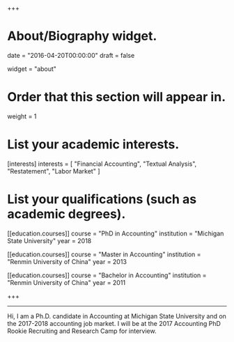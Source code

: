 +++
# About/Biography widget.

date = "2016-04-20T00:00:00"
draft = false

widget = "about"

# Order that this section will appear in.
weight = 1

# List your academic interests.
[interests]
  interests = [
    "Financial Accounting",
    "Textual Analysis",
    "Restatement",
    "Labor Market"
  ]

# List your qualifications (such as academic degrees).
[[education.courses]]
  course = "PhD in Accounting"
  institution = "Michigan State University"
  year = 2018

[[education.courses]]
  course = "Master in Accounting"
  institution = "Renmin University of China"
  year = 2013

[[education.courses]]
  course = "Bachelor in Accounting"
  institution = "Renmin University of China"
  year = 2011

+++

---

Hi, I am a Ph.D. candidate in Accounting at Michigan State University and on the 2017-2018 accounting job market. I will be at the 2017 Accounting PhD Rookie Recruiting and Research Camp for interview.
